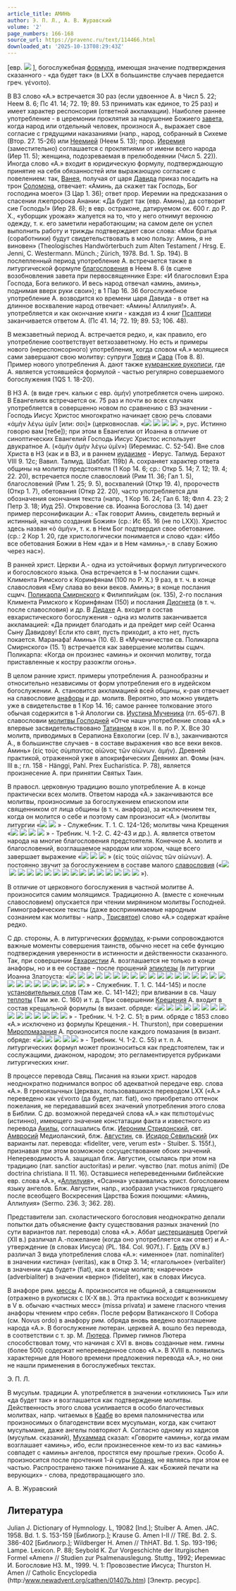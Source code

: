 ```yaml
---
article_title: АМИНЬ
author: Э. П. Л., А. В. Журавский
volume: '2'
page_numbers: 166-168
source_url: https://pravenc.ru/text/114466.html
downloaded_at: '2025-10-13T08:29:43Z'
---
```


[евр. ![](https://pravenc.ru/char/2712331/x40ma/image.png) ], богослужебная [формула](https://pravenc.ru/text/формула.html), имеющая значение подтверждения сказанного - «да будет так» (в LXX в большинстве случаев передается греч. γένοιτο).

В ВЗ слово «А.» встречается 30 раз (если удвоенное А. в Числ 5. 22; Неем 8. 6; Пс 41. 14; 72. 19; 89. 53 принимать как единое, то 25 раз) и имеет характер респонсория (ответной аккламации). Наиболее раннее употребление - в церемонии проклятия за нарушение Божиего [завета](https://pravenc.ru/text/завета.html), когда народ или отдельный человек, произнося А., выражает свое согласие с грядущими наказаниями (напр., народ, собранный в Сихеме (Втор. 27. 15-26) или [Неемией](https://pravenc.ru/text/Неемией.html) (Неем 5. 13); прор. [Иеремия](https://pravenc.ru/text/Иеремия.html) (заместительно) соглашается с проклятиями от имени всего народа (Иер 11. 5); женщина, подозреваемая в прелюбодеянии (Числ 5. 22)). Иногда слово «А.» входит в юридическую формулу, подтверждающую принятие на себя обязанностей или выражающую согласие с повелением: так, [Ванея](https://pravenc.ru/text/Ванея.html), получая от царя [Давида](https://pravenc.ru/text/Давид.html) приказ посадить на трон [Соломона](https://pravenc.ru/text/Соломона.html), отвечает: «Аминь, да скажет так Господь, Бог господина моего» (3 Цар 1. 36); ответ прор. Иеремии на предсказания о спасении лжепророка Анании: «Да будет так (евр. Аминь), да сотворит сие Господь!» (Иер 28. 6); в евр. остраконе, датируемом ок. 600 г. до Р. X., «уборщик урожая» жалуется на то, что у него отнимут верхнюю одежду, т. к. его заметили неработающим; на самом деле он успел выполнить работу и трижды подтверждает свои слова: «Мои братья (соработники) будут свидетельствовать в мою пользу: Аминь, я не виновен» (Theologisches Handwörterbuch zum Alten Testament / Hrsg. E. Jenni, C. Westermann. Münch.; Zürich, 1978. Bd. 1. Sp. 194). В послепленный период употребление А. встречается также в литургической формуле [благословения](https://pravenc.ru/text/благословения.html) в Неем 8. 6 (в сцене возобновления завета при первосвященнике Езре: «И благословил Езра Господа, Бога великого. И весь народ отвечал «аминь, аминь», поднимая вверх руки свои»); в 1 Пар 16. 36 богослужебное употребление А. возводится ко времени царя Давида - в ответ на длинное восхваление народ отвечает: «Аминь! Аллилуия!». А. употребляется и как окончание книги - каждая из 4 книг [Псалтири](https://pravenc.ru/text/Псалтирь.html) заканчивается ответом А. (Пс 41. 14; 72. 19; 89. 53; 106. 48).

В межзаветный период А. встречается редко, и, как правило, его употребление соответствует ветхозаветному. Но есть и примеры нового (нереспонсорного) употребления, когда словом «А.» молящиеся сами завершают свою молитву: супруги [Товия](https://pravenc.ru/text/Товия.html) и [Сара](https://pravenc.ru/text/Сара.html) (Тов 8. 8). Пример нового употребления А. дают также [кумранские рукописи](<https://pravenc.ru/text/КУМРАНСКАЯ ОБЩИНА.html>), где А. является устоявшейся формулой - частью регулярно совершаемого богослужения (1QS 1. 18-20).

В НЗ А. (в виде греч. кальки с евр. ἀμήν) употребляется очень широко. В Евангелиях встречается ок. 75 раз и почти во всех случаях употребляется в совершенно новом по сравнению с ВЗ значении - Господь Иисус Христос многократно начинает свою речь словами «ἀμὴν λέγω ὑμῖν [или: σοι]» (церковнослав. «![](<https://pravenc.ru/char/26526/xc04xecxe81xedxfc /image.png>) ![](<https://pravenc.ru/char/26526/ xe3xebxe0xe3xee1xebxfe /image.png>) ![](<https://pravenc.ru/char/26526/ xe2xe01xecxfa /image.png>) ![](<https://pravenc.ru/char/26526/ x5bxf2xe82x5d/image.png>) », рус. Истинно говорю вам [тебе]); при этом в Евангелии от Иоанна в отличие от синоптических Евангелий Господь Иисус Христос использует двукратное А. («ἀμὴν ἀμὴν λέγω ὑμῖν») (Иеремиас. С. 52-54). Вне слов Христа в НЗ (как и в ВЗ, и в раннем [иудаизме](https://pravenc.ru/text/иудаизме.html) - Иерус. Талмуд. Берахот VIII 9. 12с; Baвил. Талмуд. Шаббат. 119b) А. сохраняет характер ответа общины на молитву предстоятеля (1 Кор 14. 6; ср.: Откр 5. 14; 7. 12; 19. 4; 22. 20), встречается после славословий (Рим 11. 36; Гал 1. 5), благословений (Рим 1. 25; 9. 5), восхвалений (Откр 19. 4), пророчеств (Откр 1. 7), обетования (Откр 22. 20), часто употребляется для обозначения окончания текста (напр., 1 Кор 16. 24; Гал 6. 18; Флп 4. 23; 2 Петр 3. 18; Иуд 25). Откровение св. Иоанна Богослова (3. 14) дает пример персонификации А.: «Так говорит Аминь, свидетель верный и истинный, начало создания Божия» (ср.: Ис 65. 16 (не по LXX)). Христос здесь назван «ὁ ἀμήν», т. к. в Нем Бог подтвердил свое обетование. (ср.: 2 Кор 1. 20, где христологически понимается и слово «да»: «Ибо все обетования Божии в Нем «да» и в Нем «аминь»,- в славу Божию через нас»).

В ранней христ. Церкви А.- одна из устойчивых формул литургического и богословского языка. Она встречается в 1-м послании сщмч. Климента Римского к Коринфянам (100 по Р. X.) 9 раз, в т. ч. в конце славословия «Ему слава во веки веков. Аминь»; в конце послания сщмч. [Поликарпа Смирнского](<https://pravenc.ru/text/Поликарпа Смирнского.html>) к Филиппийцам (ок. 135), 2-го послания Климента Римского к Коринфянам (150) и послания [Диогнета](https://pravenc.ru/text/Диогнета.html) (в т. ч. после славословия) и др. В [Дидахе](https://pravenc.ru/text/Дидахе.html) А. входит в состав евхаристического богослужения - одна из молитв заканчивается аккламацией: «Да приидет благодать и да прейдет мир сей! Осанна Сыну Давидову! Если кто свят, пусть приходит, а кто нет, пусть покается. Маранафа! Аминь» (10. 6). В «Мученичестве св. Поликарпа Смирнского» (15. 1) встречается как завершение молитвы сщмч. Поликарпа: «Когда он произнес «аминь» и окончил молитву, тогда приставленные к костру разожгли огонь».

В целом ранние христ. примеры употребления А. разнообразны и относительно независимы от форм употребления его в иудейском богослужении. А. становится аккламацией всей общины, к-рая отвечает на славословие [анафоры](https://pravenc.ru/text/Анафора.html) и др. молитв. Вероятно, это можно увидеть уже в свидетельстве в 1 Кор 14. 16; самое раннее толкование этого обычая содержится в 1-й Апологии св. [Иустина Мученика](<https://pravenc.ru/text/Иустина Мученика.html>) (гл. 65-67). В славословии [молитвы Господней](<https://pravenc.ru/text/молитва Господня.html>) «Отче наш» употребление слова «А.» впервые засвидетельствовано [Татианом](https://pravenc.ru/text/Татианом.html) в кон. II в. по Р. X. Все 30 молитв, приводимых в Серапиона Евхологии (сер. IV в.), заканчиваются А., в большинстве случаев - в составе выражения «во все веки веков. Аминь» (εἰς τοὺς σύμπαντας αἰῶνας τῶν αἰώνων. ἀμήν). Древней практикой, отраженной уже в апокрифических Деяниях ап. Фомы (нач. III в.; гл. 158 - Hänggi, Pahl. Prex Eucharistica. P. 78), является произнесение А. при принятии Святых Таин.

В правосл. церковную традицию вошло употребление А. в конце практически всех молитв. Ответом народа «А.» заканчиваются все молитвы, произносимые за богослужением епископом или священником от лица общины (в т. ч. анафора), за исключением тех, когда он молится о себе и поэтому сам произносит «А.» (молитвы литургии «![](<https://pravenc.ru/char/26526/xcdxe8xeaxf2xee1xe6xe5 /image.png>) ![](<https://pravenc.ru/char/26526/ xe4xeexf1xf2xee1xe8xedxfa/image.png>) » - Служебник. Т. 1. С. 124-126; молитвы чина Крещения «![](<https://pravenc.ru/char/26526/xc1xeb7xe3xeexf3xf2xf0xee1xe1xedxfbxe9 /image.png>) ![](<https://pravenc.ru/char/26526/ xe83 /image.png>) ![](<https://pravenc.ru/char/26526/ xecxeb9xf2xe8xe2xfbxe9 /image.png>) ![](<https://pravenc.ru/char/26526/ xe1xe67xe5/image.png>) » - Требник. Ч. 1-2. С. 42-43 и др.). А. является ответом народа на многие благословения предстоятеля. Конечное А. молитв и благословений, возглашаемое народом или хором, чаще всего завершает выражение «![](<https://pravenc.ru/char/26526/xe2xee /image.png>) ![](<https://pravenc.ru/char/26526/ xe2xfd1xeaxe8 /image.png>) ![](<https://pravenc.ru/char/26526/ xe2xfdxeaxb81xe2xfa/image.png>) » (εἰς τοὺς αἰῶνας τῶν αἰώνων). А. постоянно звучит за богослужением в составе малого [славословия](https://pravenc.ru/text/славословия.html) («![](<https://pravenc.ru/char/26526/xd1xebxe01xe2xe0 /image.png>) ![](<https://pravenc.ru/char/26526/ )3xf67xf32, /image.png>) ![](<https://pravenc.ru/char/26526/ xe83 /image.png>) ![](<https://pravenc.ru/char/26526/ xf1xed7xf32, /image.png>) ![](<https://pravenc.ru/char/26526/ xe83 /image.png>) ![](<https://pravenc.ru/char/26526/ xf1xf27xee1xecxf3 /image.png>) ![](<https://pravenc.ru/char/26526/ xe4xf57xf3, /image.png>) ![](<https://pravenc.ru/char/26526/ xe83 /image.png>) ![](<https://pravenc.ru/char/26526/ xedxfb1xedxfd /image.png>) ![](<https://pravenc.ru/char/26526/ xe83 /image.png>) ![](<https://pravenc.ru/char/26526/ xefxf0xe81xf1xedxb8, /image.png>) ![](<https://pravenc.ru/char/26526/ xe83 /image.png>) ![](<https://pravenc.ru/char/26526/ xe2xee /image.png>) ![](<https://pravenc.ru/char/26526/ xe2xfd1xeaxe8 /image.png>) ![](<https://pravenc.ru/char/26526/ xe2xfdxeaxb81xe2xfa. /image.png>) ![](<https://pravenc.ru/char/26526/ xe03xecxe81xedxfc/image.png>) »).

В отличие от церковного богослужения в частной молитве А. произносится самим молящимся. Традиционно А. (вместе с конечным славословием) опускается при чтении мирянином молитвы Господней. Гимнографические тексты (даже воспринимаемые народным сознанием как молитвы - напр., [Трисвятое](https://pravenc.ru/text/Трисвятое.html)) слово «А.» содержат крайне редко.

С др. стороны, А. в литургических [формулах](https://pravenc.ru/text/формулах.html), к-рыми сопровождаются важные моменты совершения таинств, обычно несет на себе функцию подтверждения уверенности в истинности и действенности сказанного. Так, при совершении [Евхаристии](https://pravenc.ru/text/Евхаристия.html) А. возглашается не только в конце анафоры, но и в ее составе - после прошений [эпиклезы](https://pravenc.ru/text/эпиклезы.html) (в литургии Иоанна Златоуста: «![](<https://pravenc.ru/char/26526/xc84 /image.png>) ![](<https://pravenc.ru/char/26526/ xf1xeexf2xe2xeexf0xe82 /image.png>) ![](<https://pravenc.ru/char/26526/ x605xe1xb8 /image.png>) ![](<https://pravenc.ru/char/26526/ xf5xebxfd1xe1xfa /image.png>) ![](<https://pravenc.ru/char/26526/ xf1xe51xe9 /image.png>) ![](<https://pravenc.ru/char/26526/ xf7xe5xf1xf2xedxee1xe5 /image.png>) ![](<https://pravenc.ru/char/26526/ xf2xfd1xebxee /image.png>) ![](<https://pravenc.ru/char/26526/ xf5xf09xf2xe02 /image.png>) ![](<https://pravenc.ru/char/26526/ xf2xe2xeexe5xe3xb82. /image.png>) ![](<https://pravenc.ru/char/26526/ xc04xecxe81xedxfc. /image.png>) ![](<https://pravenc.ru/char/26526/ xc04 /image.png>) ![](<https://pravenc.ru/char/26526/ g5xe6xe5 /image.png>) ![](<https://pravenc.ru/char/26526/ xe2xfa /image.png>) ![](<https://pravenc.ru/char/26526/ xf7xe01xf8xe8 /image.png>) ![](<https://pravenc.ru/char/26526/ xf1xe51xe9, /image.png>) ![](<https://pravenc.ru/char/26526/ xf7xe5xf1xf2xedxf31xfe /image.png>) ![](<https://pravenc.ru/char/26526/ xeaxf0xee1xe2xfc /image.png>) ![](<https://pravenc.ru/char/26526/ xf5xf09xf2xe02 /image.png>) ![](<https://pravenc.ru/char/26526/ xf2xe2xeexe5xe3xb82. /image.png>) ![](<https://pravenc.ru/char/26526/ xc04xecxe81xedxfc. /image.png>) ![](<https://pravenc.ru/char/26526/ xcfxf0xe5xebxeexe6xe81xe2xfa /image.png>) ![](<https://pravenc.ru/char/26526/ xe4xf57xeexecxfa /image.png>) ![](<https://pravenc.ru/char/26526/ xf2xe2xeexe81xecxfa /image.png>) ![](<https://pravenc.ru/char/26526/ xf1xf27xfb1xecxfa. /image.png>) ![](<https://pravenc.ru/char/26526/ xc04xecxe81xedxfc, /image.png>) ![](<https://pravenc.ru/char/26526/ xe03xecxe81xedxfc, /image.png>) ![](<https://pravenc.ru/char/26526/ xe03xecxe81xedxfc/image.png>) » - Служебник. Т. 1. С. 144-145) и после [установительных слов](<https://pravenc.ru/text/установительных слов.html>) (Там же. С. 141-142); при вливании в св. Чашу [теплоты](https://pravenc.ru/text/теплоты.html) (Там же. С. 160) и т. д. При совершении [Крещения](https://pravenc.ru/text/Крещения.html) А. входит в состав крещальной формулы (в визант. обряде: «![](<https://pravenc.ru/char/26526/xcaxf07xf9xe01xe5xf2xf1xff /image.png>) ![](<https://pravenc.ru/char/26526/ xf0xe01xe1xfa /image.png>) ![](<https://pravenc.ru/char/26526/ xe1xe67xddxe9 /image.png>) ![](<https://pravenc.ru/char/26526/ xe85xecx83xeaxfa /image.png>) ![](<https://pravenc.ru/char/26526/ xe2xee /image.png>) ![](<https://pravenc.ru/char/26526/ xe85xecxff /image.png>) ![](<https://pravenc.ru/char/26526/ )3xf67xe02, /image.png>) ![](<https://pravenc.ru/char/26526/ xe03xecxe81xedxfc. /image.png>) ![](<https://pravenc.ru/char/26526/ xc84 /image.png>) ![](<https://pravenc.ru/char/26526/ xf1xed7xe0, /image.png>) ![](<https://pravenc.ru/char/26526/ xe04xecxe81xedxfc. /image.png>) ![](<https://pravenc.ru/char/26526/ xc84 /image.png>) ![](<https://pravenc.ru/char/26526/ xf1xf27xe01xe3xb8 /image.png>) ![](<https://pravenc.ru/char/26526/ xe4xf57xe0, /image.png>) ![](<https://pravenc.ru/char/26526/ xe03xecxe81xedxfc/image.png>) » - Требник. Ч. 1-2. С. 51; в рим. обряде с 1853 слово «А.» исключено из формулы Крещения.- H. Thurston), при совершении [Миропомазания](https://pravenc.ru/text/Миропомазание.html) А. произносится после каждого помазания (в визант. обряде: «![](<https://pravenc.ru/char/26526/xcfxe5xf7xe01xf2xfc /image.png>) ![](<https://pravenc.ru/char/26526/ xe4xe01xf0xe0 /image.png>) ![](<https://pravenc.ru/char/26526/ xe4xf57xe0 /image.png>) ![](<https://pravenc.ru/char/26526/ xf1xf27xe01xe3xb8. /image.png>) ![](<https://pravenc.ru/char/26526/ xc04xecxe81xedxfc/image.png>) » - Требник. Ч. 1-2. С. 55) и т. п. А. литургических формул может произноситься как предстоятелем, так и сослужащими, диаконом, народом; это регламентируется рубриками литургических книг.

В процессе перевода Свящ. Писания на языки христ. народов неоднократно поднимался вопрос об адекватной передаче евр. слова «А.». В грекоязычных Церквах, пользовавшихся переводом LXX («А.» переведено как γένοιτο (да будет, лат. fiat), оно приобретало оттенок пожелания, не передававший всех значений употребления этого слова в Библии. С др. возможной передачей слова «А.» как πεπιστομένως (истинно), имеющего значение констатации факта и известного из перевода [Акилы](https://pravenc.ru/text/АКИЛА.html), соглашались блж. [Иероним Стридонский](<https://pravenc.ru/text/Иероним Стридонский.html>), свт. [Амвросий](https://pravenc.ru/text/Амвросий.html) Медиоланский, блж. [Августин](https://pravenc.ru/text/Августин.html), св. [Исидор Севильский](<https://pravenc.ru/text/Исидор Севильский.html>)  (их варианты лат. перевода: «fideliter, vere, verum est» - Stuiber. S. 155f.), признавая при этом возможное сосуществование обоих значений. Непереводимость А. защищал блж. Августин, ссылаясь при этом на традицию (лат. sanctior auctoritas) и религ. чувство (лат. motus animi) (De doctrina christiana. II 11. 16). Оставшиеся непереведенными библейские евр. слова «А.», «[Аллилуия](https://pravenc.ru/text/Аллилуия.html)», «Осанна» усваивались христ. богословием языку ангелов. Блж. Августин, напр., изобразил участников грядущего после всеобщего Воскресения Царства Божия поющими: «Аминь, Аллилуия» (Sermo. 236. 3; 362. 28).

Представители зап. схоластического богословия неоднократно делали попытки дать объяснение факту существования разных значений (по сути вариантов лат. перевода) слова «А.». Аббат [цистерцианцев](https://pravenc.ru/text/Цистерцианцы.html) Орегий (XII в.) различал А.-пожелание (когда оно употребляется как ответ) и А.-утверждение (в словах Иисуса) (PL. 184. Col. 907f.). Г. [Биль](https://pravenc.ru/text/Биль.html) (XV в.) различал 3 вида употребления слова «А.»: «именное» (лат. nominaliter) в значении «истина» (veritas), как в Откр 3. 14; «глагольное» (verbaliter) в значении «да будет» (fiat), как в конце молитв; «наречное» (adverbialiter) в значении «верно» (fideliter), как в словах Иисуса.

В анафоре рим. [мессы](https://pravenc.ru/text/Месса.html) А. произносится не общиной, а священником (отражено в рукописях с IX-X вв.). Эта практика восходит к возникшему в V в. обычаю «частных месс» (missa privata) и замене гласного чтения анафоры чтением «про себя». После реформ Ватиканского II Собора (см. Novus ordo) в анафору рим. обряда вновь введено возглашение народа «А.». В богослужение лютеран. церквей А. вошло без перевода, в соответствии с т. зр. М. [Лютера](https://pravenc.ru/text/Лютер.html). Пример гимнов Лютера способствовал тому, что начиная с XVI в. вновь созданные нем. гимны (более 500) содержат непереведенное слово «А.». В XVIII в. появились характерные для Нового времени предложения перевода «А.», но они не нашли применения в богослужебных текстах.

Э. П. Л. 

В мусульм. традиции А. употребляется в значении «откликнись Ты» или «да будет так» и возглашается как подтверждение молитвы. Действенность этого слова усиливается в особо благочестивых молитвах, напр. читаемых в [Каабе](https://pravenc.ru/text/Каабе.html) во время паломничества или произносимых о благоденствии всех мусульман, когда, как считают мусульмане, даже ангелы повторяют А. Согласно одному из хадисов (мусульм. сказаний), [Мухаммад](https://pravenc.ru/text/Мухаммад.html) сказал: «Говорите «аминь», когда имам возглашает «аминь», ибо, если произнесенное кем-то из вас «аминь» совпадет с «аминь» ангелов, простятся ему прошлые грехи». Особо А. произносится после прочтения 1-й суры [Корана](https://pravenc.ru/text/Корана.html), не являясь при этом ее частью. Распространено также понимание А. как «Божией печати на верующих» - слова, предотвращающего зло.

А. В. Журавский

## Литература

Julian J. Dictionary of Hymnology. L, 19082 [Ind.]; Stuiber A. Amen. JAC. 1958. Bd. 1. S. 153-159 [Библиогр.]; Krause G. Amen I-II // TRE. Bd. 2. S. 386-402 [Библиогр.]; Wildberger H. Amen // ThHAT. Bd. 1. Sp. 193-196; Lampe. Lexicon. P. 88; Seybold K. Zur Vorgeschichte der liturgischen Formel «Amen» // Studien zur Psalmenauslegung. Stuttg., 1992; Иеремиас И. Богословие НЗ. М., 1999. Ч. 1: Провозвестие Иисуса; Thurston H. Amen // Catholic Encyclopedia (http:/www.newadvent.org/cathen/01407b.htm) [Электр. ресурс].
